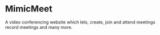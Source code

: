 # MimicMeet
A video conferencing website which lets, create, join and attend meetings record meetings and many more. 

